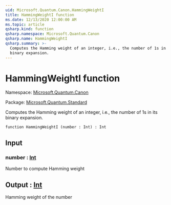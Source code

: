 ```yaml
---
uid: Microsoft.Quantum.Canon.HammingWeightI
title: HammingWeightI function
ms.date: 12/13/2020 12:00:00 AM
ms.topic: article
qsharp.kind: function
qsharp.namespace: Microsoft.Quantum.Canon
qsharp.name: HammingWeightI
qsharp.summary: >-
  Computes the Hamming weight of an integer, i.e., the number of 1s in its
  binary expansion.
---
```


# HammingWeightI function

Namespace: [Microsoft.Quantum.Canon](xref:Microsoft.Quantum.Canon)

Package: [Microsoft.Quantum.Standard](https://nuget.org/packages/Microsoft.Quantum.Standard)


Computes the Hamming weight of an integer, i.e., the number of 1s in itsbinary expansion.

```qsharp
function HammingWeightI (number : Int) : Int
```


## Input

### number : [Int](xref:microsoft.quantum.lang-ref.int)

Number to compute Hamming weight



## Output : [Int](xref:microsoft.quantum.lang-ref.int)

Hamming weight of the number